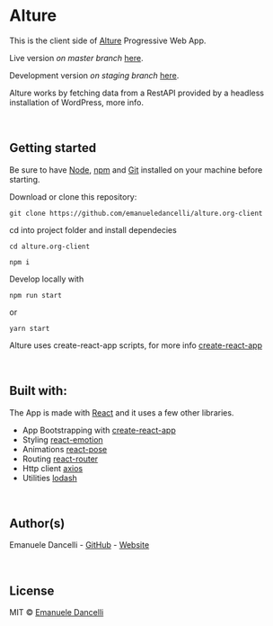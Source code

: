 # Alture

This is the client side of [Alture](https://alture.org) Progressive Web App.

Live version *on master branch* [here](https://alture.org).

Development version *on staging branch* [here](https://staging.alture.org).

Alture works by fetching data from a RestAPI provided by a headless installation of WordPress, more info.

&nbsp;

## Getting started

Be sure to have [Node](https://nodejs.org/en/), [npm](https://www.npmjs.com/) and [Git](https://git-scm.com/) installed on your machine before starting.

Download or clone this repository:

`git clone https://github.com/emanueledancelli/alture.org-client`

cd into project folder and install dependecies

`cd alture.org-client`

`npm i`

Develop locally with

`npm run start`

or 

`yarn start`

Alture uses create-react-app scripts, for more info [create-react-app](https://github.com/facebook/create-react-app)

&nbsp;

## Built with:

The App is made with [React](https://reactjs.org/) and it uses a few other libraries.

- App Bootstrapping with [create-react-app](https://github.com/facebook/create-react-app)
- Styling [react-emotion](https://github.com/emotion-js/emotion)
- Animations [react-pose](https://github.com/Popmotion/popmotion/tree/master/packages/react-pose)
- Routing [react-router](https://github.com/ReactTraining/react-router)
- Http client [axios](https://github.com/axios/axios)
- Utilities [lodash](https://github.com/lodash/lodash)

&nbsp;

## Author(s)

Emanuele Dancelli - [GitHub](https://github.com/emanueledancelli) - [Website](https://emanueledancelli.com)

&nbsp;

## License

MIT © [Emanuele Dancelli](https://emanueledancelli.com)
